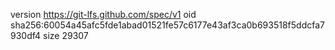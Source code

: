 version https://git-lfs.github.com/spec/v1
oid sha256:60054a45afc5fde1abad01521fe57c6177e43af3ca0b693518f5ddcfa7930df4
size 29307
